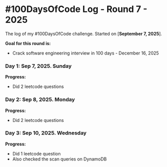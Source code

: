 # #100DaysOfCode Log - Round 7 - 2025

The log of my #100DaysOfCode challenge. Started on [**September 7, 2025**].

**Goal for this round is:**
- Crack software engineering interview in 100 days  - December 16, 2025 

### Day 1: Sep 7, 2025. Sunday 

**Progress:**

- Did 2 leetcode questions

### Day 2: Sep 8, 2025. Monday

**Progress:**

- Did 2 leetcode questions

### Day 3: Sep 10, 2025. Wednesday

**Progress:**

- Did 1 leetcode question
- Also checked the scan queries on DynamoDB


